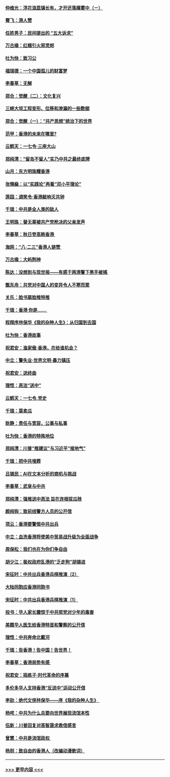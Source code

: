 #### [仲维光：浮花浪蕊镇长有，才开还落瘴雾中（ㄧ）](../pages/nsc993/n11483259.md?t=08281344) 
#### [霄飞：港人赞](../pages/nsc993/n11482957.md?t=08281344) 
#### [任姓男子：民间提出的 “五大诉求”](../pages/nsc993/n11482897.md?t=08281344) 
#### [万古缘：红蛾引火邪灵烬](../pages/nsc993/n11482886.md?t=08281344) 
#### [吐为快：致习公](../pages/nsc993/n11482867.md?t=08281344) 
#### [福瑞德：一个中国孤儿的财富梦](../pages/nsc993/n11482817.md?t=08281344) 
#### [李春草：无解](../pages/nsc993/n11482791.md?t=08281344) 
#### [郑合：觉醒（二）：文化复兴](../pages/nsc993/n11478025.md?t=08281344) 
#### [三峡大坝工程变形、位移和渗漏的一些数据](../pages/nsc993/n11478232.md?t=08281344) 
#### [郑合：觉醒（一）：“共产思想”统治下的世界](../pages/nsc993/n11477663.md?t=08281344) 
#### [范甲：香港的未来在哪里?](../pages/nsc993/n11477249.md?t=08281344) 
#### [云鹤天：一七令·三座大山](../pages/nsc993/n11477192.md?t=08281344) 
#### [郑纯清：“留岛不留人”实乃中共之最终底牌](../pages/nsc993/n11476160.md?t=08281344) 
#### [山月：东方明珠耀香港](../pages/nsc993/n11476077.md?t=08281344) 
#### [张翎燊：以“实践论”再看“邓小平理论”](../pages/nsc993/n11475733.md?t=08281344) 
#### [莲园：调笑令‧香港敲响灭共钟](../pages/nsc993/n11475723.md?t=08281344) 
#### [千瑞：中共是全人类的敌人](../pages/nsc993/n11475329.md?t=08281344) 
#### [王明珠：替无辜被共产党枪决的父亲发声](../pages/nsc993/n11474570.md?t=08281344) 
#### [李春草：秋日登高眺香港 ](../pages/nsc993/n11474491.md?t=08281344) 
#### [海网：“八·二三”香港人链赞 ](../pages/nsc993/n11474538.md?t=08281344) 
#### [万古缘：大屿荆神](../pages/nsc993/n11474401.md?t=08281344) 
#### [陈达：没想到与现世报——有感于两港警下黑手被捕 ](../pages/nsc993/n11472557.md?t=08281344) 
#### [甑东舟：共党对中国人的变异令人不寒而栗](../pages/nsc993/n11472496.md?t=08281344) 
#### [关乐：脸书扇脸推特推](../pages/nsc993/n11472488.md?t=08281344) 
#### [千瑞：香港  你是…… ](../pages/nsc993/n11472459.md?t=08281344) 
#### [程翔序林保华《我的杂种人生》：从归国到去国](../pages/nsc993/n11472369.md?t=08281344) 
#### [吐为快：香港故事](../pages/nsc993/n11471931.md?t=08281344) 
#### [祝君安：渔家傲‧香港，在给谁机会？](../pages/nsc993/n11469718.md?t=08281344) 
#### [中立：警失业‧世界文明‧暴力镇压](../pages/nsc993/n11467566.md?t=08281344) 
#### [祝君安：送终曲](../pages/nsc993/n11467546.md?t=08281344) 
#### [理悟：恶法“送中”](../pages/nsc993/n11467290.md?t=08281344) 
#### [云鹤天：一七令.党史](../pages/nsc993/n11464122.md?t=08281344) 
#### [千瑞：莫卖瓜](../pages/nsc993/n11463014.md?t=08281344) 
#### [耿静：责任与宽容，公事与私事](../pages/nsc993/n11462810.md?t=08281344) 
#### [吐为快：香港的特殊地位](../pages/nsc993/n11462562.md?t=08281344) 
#### [郑纯清：川普“推建议”与习近平“接地气”](../pages/nsc993/n11461683.md?t=08281344) 
#### [千瑞：把中共埋葬](../pages/nsc993/n11461658.md?t=08281344) 
#### [吕锡民：AI在文本分析的商机与挑战](../pages/nsc993/n11460607.md?t=08281344) 
#### [李春草：武皇与中共](../pages/nsc993/n11460589.md?t=08281344) 
#### [郑纯清：强推送中恶法 旨在连根拔瓜秧](../pages/nsc993/n11460526.md?t=08281344) 
#### [颜纯钩：致前线警方人员的公开信](../pages/nsc993/n11459564.md?t=08281344) 
#### [项云：香港要警惕中共出兵](../pages/nsc993/n11459530.md?t=08281344) 
#### [中立：血洗香港将使美中贸易战升级为全面战争](../pages/nsc993/n11459717.md?t=08281344) 
#### [周保松：我们也在为你们争自由](../pages/nsc993/n11459087.md?t=08281344) 
#### [胡少江：极权政府乱港的“乏走狗”胡锡进](../pages/nsc993/n11459051.md?t=08281344) 
#### [宋征时：中共出兵香港兵棋推演（2）](../pages/nsc993/n11458306.md?t=08281344) 
#### [大陆同胞应香港同胞书](../pages/nsc993/n11457241.md?t=08281344) 
#### [宋征时：中共出兵香港兵棋推演（1）](../pages/nsc993/n11455979.md?t=08281344) 
#### [投书：华人家长震惊于中共邪党对少年的毒害](../pages/nsc993/n11454664.md?t=08281344) 
#### [美籍华人医生给香港特首和警察的公开信](../pages/nsc993/n11454599.md?t=08281344) 
#### [理悟：中共奔命北戴河](../pages/nsc993/n11454254.md?t=08281344) 
#### [千瑞：告香港！告中国！告世界！](../pages/nsc993/n11452639.md?t=08281344) 
#### [李春草：香港局势有感 ](../pages/nsc993/n11452364.md?t=08281344) 
#### [祝君安：捣练子‧时代革命的序幕](../pages/nsc993/n11452353.md?t=08281344) 
#### [多伦多华人支持香港“反送中”运动公开信](../pages/nsc993/n11452323.md?t=08281344) 
#### [李劼：绝代文侠林保华——序《我的杂种人生》 ](../pages/nsc993/n11452282.md?t=08281344) 
#### [杨咤：中共为什么总要向世界展现流氓本性](../pages/nsc993/n11448899.md?t=08281344) 
#### [伍新：川普回复对高智晟求救信感言](../pages/nsc993/n11448808.md?t=08281344) 
#### [曾慧：中共是流氓政权 ](../pages/nsc993/n11447277.md?t=08281344) 
#### [杨则：致自由的香港人（改编动漫歌词）](../pages/nsc993/n11447253.md?t=08281344) 

----
#### [ >>> 更早内容 <<< ](../indexes/nsc993-earlier.md)
